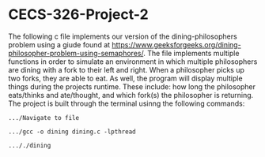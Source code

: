 # CECS-326-Project-2

The following c file implements our version of the dining-philosophers problem using a giude found at https://www.geeksforgeeks.org/dining-philosopher-problem-using-semaphores/.  The file implements multiple functions in order to simulate an environment in which multiple philosophers are dining with a fork to their left and right.  When a philosopher picks up two forks, they are able to eat.  As well, the program will display multiple things during the projects runtime.  These include: how long the philosopher eats/thinks and ate/thought, and which fork(s) the philosopher is returning.  The project is built through the terminal usinng the following commands:

```.../Navigate to file```

```.../gcc -o dining dining.c -lpthread```

```..././dining```
